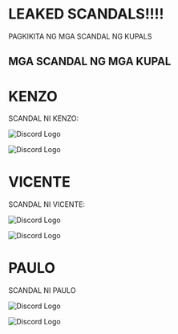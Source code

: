 # LEAKED SCANDALS!!!!

PAGKIKITA NG MGA SCANDAL NG KUPALS

## MGA SCANDAL NG MGA KUPAL

# KENZO

SCANDAL NI KENZO:

![Discord Logo](https://cdn.discordapp.com/attachments/1285610041994641445/1286137282503380994/image.png?ex=66ecd02f&is=66eb7eaf&hm=d74ca3a0530e871d61425db60e84b30c6e4e9f7522e68b770cd67166ffb88deb&)

![Discord Logo](https://cdn.discordapp.com/attachments/1285610041994641445/1286128224828522507/460337744_1053887893132128_7476203277579875640_n.png?ex=66ecc7bf&is=66eb763f&hm=4e6e9ead22a1c896eccd3d288fb7a0a295627ecad231274404657c8bb8baf512&)

# VICENTE

SCANDAL NI VICENTE:

![Discord Logo](https://cdn.discordapp.com/attachments/1285610041994641445/1285926273377370183/image.png?ex=66ec0baa&is=66eaba2a&hm=728a5dcd71cf0eb63b3fa62d516a673b61acd678e799cbdb8c0ce71cd9bf6123&)

![Discord Logo](https://cdn.discordapp.com/attachments/1285610041994641445/1286139666835439658/Messenger_creation_AB5A0947-6985-4862-9767-4025F05F938B.png?ex=66ecd267&is=66eb80e7&hm=c9d3b0a9aa88a373814e27726b5b31c8eb8c0df7aa1d054795d35a5aabe64db4&)

# PAULO

SCANDAL NI PAULO

![Discord Logo](https://cdn.discordapp.com/attachments/1285610041994641445/1286136376827449437/459844296_2551807671681128_5540785220415951575_n.jpg?ex=66eccf57&is=66eb7dd7&hm=5b1f26360213935fce659d031ad292b067365880b5f35e0ba0d208e3a386ed6f&)

![Discord Logo](https://cdn.discordapp.com/attachments/1285610041994641445/1286136377112789084/458260691_1569396070450111_5379603633556000124_n.jpg?ex=66eccf57&is=66eb7dd7&hm=666be0a501d5f5cf2e764959ab894706303a5d9ca5203ae44527beac93405760&)
